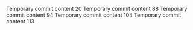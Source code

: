 Temporary commit content 20
Temporary commit content 88
Temporary commit content 94
Temporary commit content 104
Temporary commit content 113
